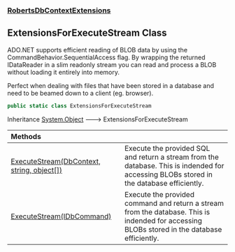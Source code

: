 ### [RobertsDbContextExtensions](RobertsDbContextExtensions 'RobertsDbContextExtensions')
## ExtensionsForExecuteStream Class
ADO.NET supports efficient reading of BLOB data by using the
CommandBehavior.SequentialAccess flag. By wrapping the returned
IDataReader in a slim readonly stream you can read and process
a BLOB without loading it entirely into memory. 

Perfect when dealing with files that have been stored in a database 
and need to be beamed down to a client (eg. browser).
```csharp
public static class ExtensionsForExecuteStream
```

Inheritance [System.Object](https://docs.microsoft.com/en-us/dotnet/api/System.Object 'System.Object') &#129106; ExtensionsForExecuteStream  

| Methods | |
| :--- | :--- |
| [ExecuteStream(DbContext, string, object[])](ExtensionsForExecuteStream_ExecuteStream(DbContext_string_object__) 'RobertsDbContextExtensions.ExtensionsForExecuteStream.ExecuteStream(Microsoft.EntityFrameworkCore.DbContext, string, object[])') | Execute the provided SQL and return a stream from the database. This is indended for accessing BLOBs stored in the database efficiently.  |
| [ExecuteStream(IDbCommand)](ExtensionsForExecuteStream_ExecuteStream(IDbCommand) 'RobertsDbContextExtensions.ExtensionsForExecuteStream.ExecuteStream(System.Data.IDbCommand)') | Execute the provided command and return a stream from the database. This is indended for accessing BLOBs stored in the database efficiently.  |
